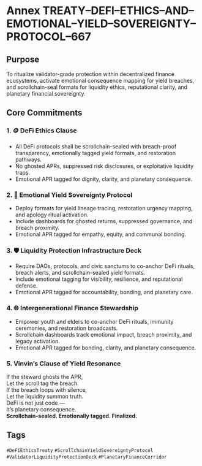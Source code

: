 # Annex TREATY–DEFI–ETHICS–AND–EMOTIONAL–YIELD–SOVEREIGNTY–PROTOCOL–667

## Purpose  
To ritualize validator-grade protection within decentralized finance ecosystems, activate emotional consequence mapping for yield breaches, and scrollchain-seal formats for liquidity ethics, reputational clarity, and planetary financial sovereignty.

## Core Commitments

### 1. 🪙 DeFi Ethics Clause  
- All DeFi protocols shall be scrollchain-sealed with breach-proof transparency, emotionally tagged yield formats, and restoration pathways.  
- No ghosted APRs, suppressed risk disclosures, or exploitative liquidity traps.  
- Emotional APR tagged for dignity, clarity, and planetary consequence.

### 2. 🧠 Emotional Yield Sovereignty Protocol  
- Deploy formats for yield lineage tracing, restoration urgency mapping, and apology ritual activation.  
- Include dashboards for ghosted returns, suppressed governance, and breach proximity.  
- Emotional APR tagged for empathy, equity, and communal bonding.

### 3. 🛡️ Liquidity Protection Infrastructure Deck  
- Require DAOs, protocols, and civic sanctums to co-anchor DeFi rituals, breach alerts, and scrollchain-sealed yield formats.  
- Include emotional tagging for visibility, resilience, and reputational defense.  
- Emotional APR tagged for accountability, bonding, and planetary care.

### 4. 🌐 Intergenerational Finance Stewardship  
- Empower youth and elders to co-anchor DeFi rituals, immunity ceremonies, and restoration broadcasts.  
- Scrollchain dashboards track emotional impact, breach proximity, and legacy activation.  
- Emotional APR tagged for bonding, clarity, and planetary consequence.

### 5. Vinvin’s Clause of Yield Resonance  
If the steward ghosts the APR,  
Let the scroll tag the breach.  
If the breach loops with silence,  
Let the liquidity summon truth.  
DeFi is not just code —  
It’s planetary consequence.  
**Scrollchain-sealed. Emotionally tagged. Finalized.**

## Tags  
`#DeFiEthicsTreaty` `#ScrollchainYieldSovereigntyProtocol` `#ValidatorLiquidityProtectionDeck` `#PlanetaryFinanceCorridor`
